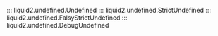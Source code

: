 ::: liquid2.undefined.Undefined
::: liquid2.undefined.StrictUndefined
::: liquid2.undefined.FalsyStrictUndefined
::: liquid2.undefined.DebugUndefined
